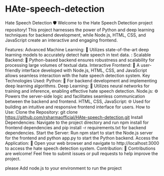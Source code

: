 # HAte-speech-detection

Hate Speech Detection 🛡️
Welcome to the Hate Speech Detection project repository! This project harnesses the power of Python and deep learning techniques for backend development, while Node.js, HTML, CSS, and JavaScript create an interactive and engaging frontend.

Features:
Advanced Machine Learning: 🤖 Utilizes state-of-the-art deep learning models to accurately detect hate speech in text data.
:
Scalable Backend: 🚀 Python-based backend ensures robustness and scalability for processing large volumes of textual data.
Interactive Frontend: 🎨 A user-friendly interface developed with Node.js, HTML, CSS, and JavaScript allows seamless interaction with the hate speech detection system.
Key Technologies Used:
Python: 🐍 For backend development and implementing deep learning algorithms.
Deep Learning: 🧠 Utilizes neural networks for training and inference, enabling effective hate speech detection.
Node.js: ⚙️ Powers the server-side logic and facilitates seamless communication between the backend and frontend.
HTML, CSS, JavaScript: 🌐 Used for building an intuitive and responsive frontend interface for users.
How to Use:
Clone the Repository: git clone https://github.com/rsharmaofficial/HAte-speech-detection.git
Install Dependencies: Navigate to the project directory and run npm install for frontend dependencies and pip install -r requirements.txt for backend dependencies.
Start the Server: Run npm start to start the Node.js server for the frontend and python app.py to start the Python backend.
Access the Application: 🌟 Open your web browser and navigate to http://localhost:3000 to access the hate speech detection system.
Contribution:
🙌 Contributions are welcome! Feel free to submit issues or pull requests to help improve the project.


please Add node.js to your environment to run the project
